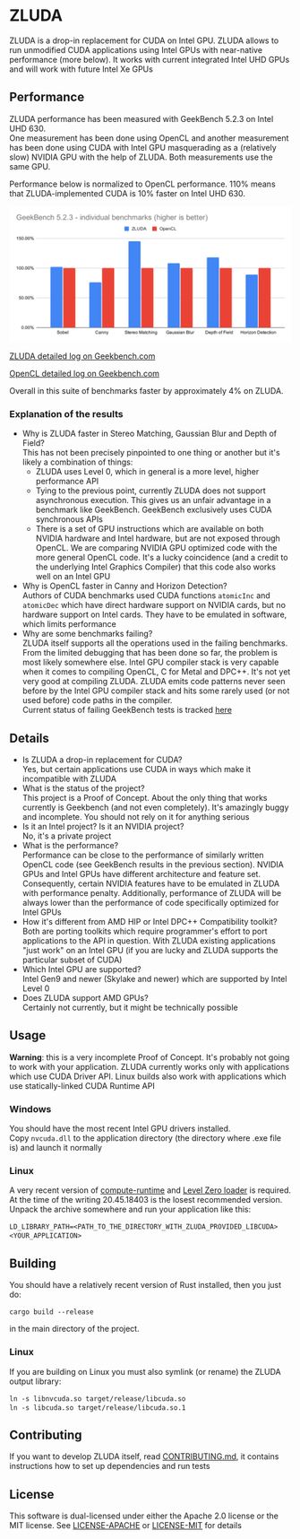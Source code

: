 # ZLUDA

ZLUDA is a drop-in replacement for CUDA on Intel GPU. ZLUDA allows to run unmodified CUDA applications using Intel GPUs with near-native performance (more below). It works with current integrated Intel UHD GPUs and will work with future Intel Xe GPUs

## Performance

ZLUDA performance has been measured with GeekBench 5.2.3 on Intel UHD 630.\
One measurement has been done using OpenCL and another measurement has been done using CUDA with Intel GPU masquerading as a (relatively slow) NVIDIA GPU with the help of ZLUDA. Both measurements use the same GPU.

Performance below is normalized to OpenCL performance. 110% means that ZLUDA-implemented CUDA is 10% faster on Intel UHD 630.

![Performance graph](GeekBench_5_2_3.svg)

[ZLUDA detailed log on Geekbench.com](https://browser.geekbench.com/v5/compute/1918048)

[OpenCL detailed log on Geekbench.com](https://browser.geekbench.com/v5/compute/1918080)

Overall in this suite of benchmarks faster by approximately 4% on ZLUDA.

### Explanation of the results
 * Why is ZLUDA faster in Stereo Matching, Gaussian Blur and Depth of Field?\
   This has not been precisely pinpointed to one thing or another but it's likely a combination of things:
   * ZLUDA uses Level 0, which in general is a more level, higher performance API
   * Tying to the previous point, currently ZLUDA does not support asynchronous execution. This gives us an unfair advantage in a benchmark like GeekBench. GeekBench exclusively uses CUDA synchronous APIs
   * There is a set of GPU instructions which are available on both NVIDIA hardware and Intel hardware, but are not exposed through OpenCL. We are comparing NVIDIA GPU optimized code with the more general OpenCL code. It's a lucky coincidence (and a credit to the underlying Intel Graphics Compiler) that this code also works well on an Intel GPU
 * Why is OpenCL faster in Canny and Horizon Detection?\
   Authors of CUDA benchmarks used CUDA functions `atomicInc` and `atomicDec` which have direct hardware support on NVIDIA cards, but no hardware support on Intel cards. They have to be emulated in software, which limits performance
 * Why are some benchmarks failing?\
   ZLUDA itself supports all the operations used in the failing benchmarks. From the limited debugging that has been done so far, the problem is most likely somewhere else. Intel GPU compiler stack is very capable when it comes to compiling OpenCL, C for Metal and DPC++. It's not yet very good at compiling ZLUDA. ZLUDA emits code patterns never seen before by the Intel GPU compiler stack and hits some rarely used (or not used before) code paths in the compiler.\
   Current status of failing GeekBench tests is tracked [here](https://github.com/vosen/ZLUDA/pull/12)
   

## Details

 * Is ZLUDA a drop-in replacement for CUDA?\
   Yes, but certain applications use CUDA in ways which make it incompatible with  ZLUDA
 * What is the status of the project?\
   This project is a Proof of Concept. About the only thing that works currently is  Geekbench (and not even completely). It's amazingly buggy and incomplete. You  should not rely on it for anything serious
 * Is it an Intel project? Is it an NVIDIA project?\
   No, it's a private project
 * What is the performance?\
   Performance can be close to the performance of similarly written OpenCL code (see  GeekBench results in the previous section).  NVIDIA GPUs and Intel GPUs have  different architecture and feature set. Consequently, certain NVIDIA features have  to be emulated in ZLUDA with performance penalty. Additionally, performance of  ZLUDA will be always lower than the performance of code specifically optimized for Intel GPUs
 * How it's different from AMD HIP or Intel DPC++ Compatibility toolkit?\
   Both are porting toolkits which require programmer's effort to port applications  to the API in question. With ZLUDA existing applications "just work" on an Intel  GPU (if you are lucky and ZLUDA supports the particular subset of CUDA)
 * Which Intel GPU are supported?\
   Intel Gen9 and newer (Skylake and newer) which are supported by Intel Level 0
 * Does ZLUDA support AMD GPUs?\
   Certainly not currently, but it might be technically possible


## Usage
**Warning**: this is a very incomplete Proof of Concept. It's probably not going to work with your application. ZLUDA currently works only with applications which use CUDA Driver API. Linux builds also work with applications which use statically-linked CUDA Runtime API

### Windows
You should have the most recent Intel GPU drivers installed.\
Copy `nvcuda.dll` to the application directory (the directory where .exe file is) and launch it normally

### Linux
A very recent version of [compute-runtime](https://github.com/intel/compute-runtime) and [Level Zero loader](https://github.com/oneapi-src/level-zero/releases) is required. At the time of the writing 20.45.18403 is the losest recommended version.
Unpack the archive somewhere and run your application like this:
```
LD_LIBRARY_PATH=<PATH_TO_THE_DIRECTORY_WITH_ZLUDA_PROVIDED_LIBCUDA> <YOUR_APPLICATION>
```

## Building
You should have a relatively recent version of Rust installed, then you just do:

```
cargo build --release
```
in the main directory of the project.  
### Linux
If you are building on Linux you must also symlink (or rename) the ZLUDA output library:
```
ln -s libnvcuda.so target/release/libcuda.so
ln -s libcuda.so target/release/libcuda.so.1
```

## Contributing

If you want to develop ZLUDA itself, read [CONTRIBUTING.md](CONTRIBUTING.md), it contains instructions how to set up dependencies and run tests


## License

This software is dual-licensed under either the Apache 2.0 license or the MIT license. See [LICENSE-APACHE](LICENSE-APACHE) or [LICENSE-MIT](LICENSE-MIT) for details
